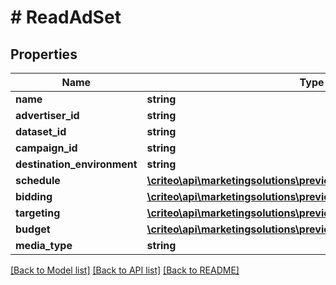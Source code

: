 # # ReadAdSet

## Properties

Name | Type | Description | Notes
------------ | ------------- | ------------- | -------------
**name** | **string** |  | [optional]
**advertiser_id** | **string** |  | [optional]
**dataset_id** | **string** |  | [optional]
**campaign_id** | **string** |  | [optional]
**destination_environment** | **string** |  | [optional]
**schedule** | [**\criteo\api\marketingsolutions\preview\Model\ReadAdSetSchedule**](ReadAdSetSchedule.md) |  | [optional]
**bidding** | [**\criteo\api\marketingsolutions\preview\Model\ReadAdSetBidding**](ReadAdSetBidding.md) |  | [optional]
**targeting** | [**\criteo\api\marketingsolutions\preview\Model\AdSetTargeting**](AdSetTargeting.md) |  | [optional]
**budget** | [**\criteo\api\marketingsolutions\preview\Model\ReadAdSetBudget**](ReadAdSetBudget.md) |  | [optional]
**media_type** | **string** |  | [optional]

[[Back to Model list]](../../README.md#models) [[Back to API list]](../../README.md#endpoints) [[Back to README]](../../README.md)
